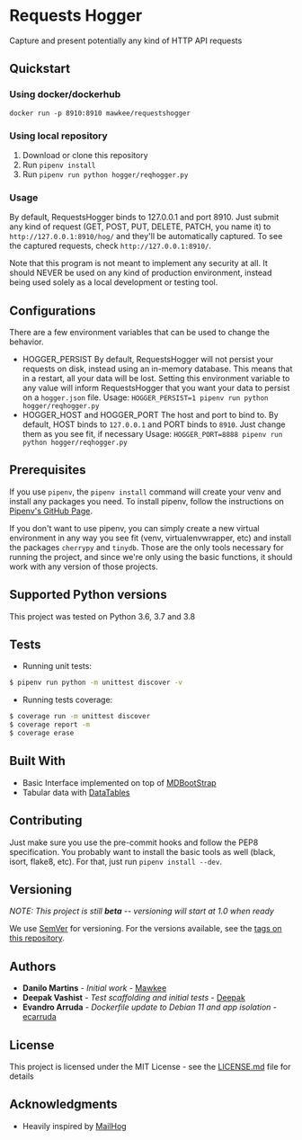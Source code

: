 # Requests Hogger

Capture and present potentially any kind of HTTP API requests

## Quickstart

### Using docker/dockerhub

```
docker run -p 8910:8910 mawkee/requestshogger
```

### Using local repository

1. Download or clone this repository
1. Run `pipenv install`
1. Run `pipenv run python hogger/reqhogger.py`

### Usage

By default, RequestsHogger binds to 127.0.0.1 and port 8910. Just submit any kind of request (GET, POST, PUT, DELETE, PATCH, you name it) to `http://127.0.0.1:8910/hog/` and they'll be automatically captured. To see the captured requests, check `http://127.0.0.1:8910/`.

Note that this program is not meant to implement any security at all. It should NEVER be used on any kind of production environment, instead being used solely as a local development or testing tool.

## Configurations

There are a few environment variables that can be used to change the behavior.

- HOGGER_PERSIST
    By default, RequestsHogger will not persist your requests on disk, instead using an in-memory database. This means that in a restart, all your data will be lost. Setting this environment variable to any value will inform RequestsHogger that you want your data to persist on a `hogger.json` file.
    Usage: `HOGGER_PERSIST=1 pipenv run python hogger/reqhogger.py`
- HOGGER_HOST and HOGGER_PORT
    The host and port to bind to. By default, HOST binds to `127.0.0.1` and PORT binds to `8910`. Just change them as you see fit, if necessary
    Usage: `HOGGER_PORT=8888 pipenv run python hogger/reqhogger.py`

## Prerequisites

If you use `pipenv`, the `pipenv install` command will create your venv and install any packages you need. To install pipenv, follow the instructions on [Pipenv's GitHub Page](https://github.com/pypa/pipenv).

If you don't want to use pipenv, you can simply create a new virtual environment in any way you see fit (venv, virtualenvwrapper, etc) and install the packages `cherrypy` and `tinydb`. Those are the only tools necessary for running the project, and since we're only using the basic functions, it should work with any version of those projects.

## Supported Python versions

This project was tested on Python 3.6, 3.7 and 3.8

## Tests

* Running unit tests:

```sh
$ pipenv run python -m unittest discover -v
```

* Running tests coverage:

```sh
$ coverage run -m unittest discover
$ coverage report -m
$ coverage erase
```

## Built With

* Basic Interface implemented on top of [MDBootStrap](http://mdbootstrap.com)
* Tabular data with [DataTables](http://datatables.net)

## Contributing

Just make sure you use the pre-commit hooks and follow the PEP8 specification. You probably want to install the basic tools as well (black, isort, flake8, etc). For that, just run `pipenv install --dev`.

## Versioning

_NOTE: This project is still **beta** -- versioning will start at 1.0 when ready_

We use [SemVer](http://semver.org/) for versioning. For the versions available, see the [tags on this repository](https://github.com/mawkee/requestshogger/tags).

## Authors

* **Danilo Martins** - *Initial work* - [Mawkee](https://github.com/mawkee)
* **Deepak Vashist** - *Test scaffolding and initial tests* - [Deepak](https://github.com/deepakvashist)
* **Evandro Arruda** - *Dockerfile update to Debian 11 and app isolation* - [ecarruda](https://github.com/ecarruda)

## License

This project is licensed under the MIT License - see the [LICENSE.md](LICENSE.md) file for details

## Acknowledgments

* Heavily inspired by [MailHog](https://github.com/mailhog/MailHog/)
